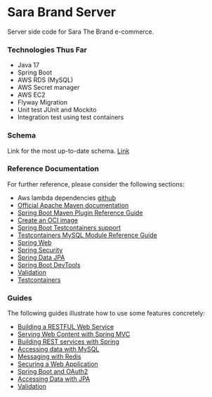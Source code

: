 # Sara Brand Server
Server side code for Sara The Brand e-commerce.

### Technologies Thus Far
* Java 17
* Spring Boot
* AWS RDS (MySQL)
* AWS Secret manager
* AWS EC2
* Flyway Migration
* Unit test JUnit and Mockito
* Integration test using test containers

### Schema
Link for the most up-to-date schema.
[Link](https://dbdiagram.io/d/6483c4d5722eb77494b791a1)


### Reference Documentation
For further reference, please consider the following sections:
* Aws lambda dependencies [github](https://github.com/awslabs/aws-serverless-java-container)
* [Official Apache Maven documentation](https://maven.apache.org/guides/index.html)
* [Spring Boot Maven Plugin Reference Guide](https://docs.spring.io/spring-boot/docs/3.1.0/maven-plugin/reference/html/)
* [Create an OCI image](https://docs.spring.io/spring-boot/docs/3.1.0/maven-plugin/reference/html/#build-image)
* [Spring Boot Testcontainers support](https://docs.spring.io/spring-boot/docs/3.1.0/reference/html/features.html#features.testing.testcontainers)
* [Testcontainers MySQL Module Reference Guide](https://www.testcontainers.org/modules/databases/mysql/)
* [Spring Web](https://docs.spring.io/spring-boot/docs/3.1.0/reference/htmlsingle/#web)
* [Spring Security](https://docs.spring.io/spring-boot/docs/3.1.0/reference/htmlsingle/#web.security)
* [Spring Data JPA](https://docs.spring.io/spring-boot/docs/3.1.0/reference/htmlsingle/#data.sql.jpa-and-spring-data)
* [Spring Boot DevTools](https://docs.spring.io/spring-boot/docs/3.1.0/reference/htmlsingle/#using.devtools)
* [Validation](https://docs.spring.io/spring-boot/docs/3.1.0/reference/htmlsingle/#io.validation)
* [Testcontainers](https://www.testcontainers.org/)

### Guides

The following guides illustrate how to use some features concretely:
* [Building a RESTFUL Web Service](https://spring.io/guides/gs/rest-service/)
* [Serving Web Content with Spring MVC](https://spring.io/guides/gs/serving-web-content/)
* [Building REST services with Spring](https://spring.io/guides/tutorials/rest/)
* [Accessing data with MySQL](https://spring.io/guides/gs/accessing-data-mysql/)
* [Messaging with Redis](https://spring.io/guides/gs/messaging-redis/)
* [Securing a Web Application](https://spring.io/guides/gs/securing-web/)
* [Spring Boot and OAuth2](https://spring.io/guides/tutorials/spring-boot-oauth2/)
* [Accessing Data with JPA](https://spring.io/guides/gs/accessing-data-jpa/)
* [Validation](https://spring.io/guides/gs/validating-form-input/)